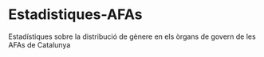 # Estadistiques-AFAs
Estadístiques sobre la distribució de gènere en els òrgans de govern de les AFAs de Catalunya
